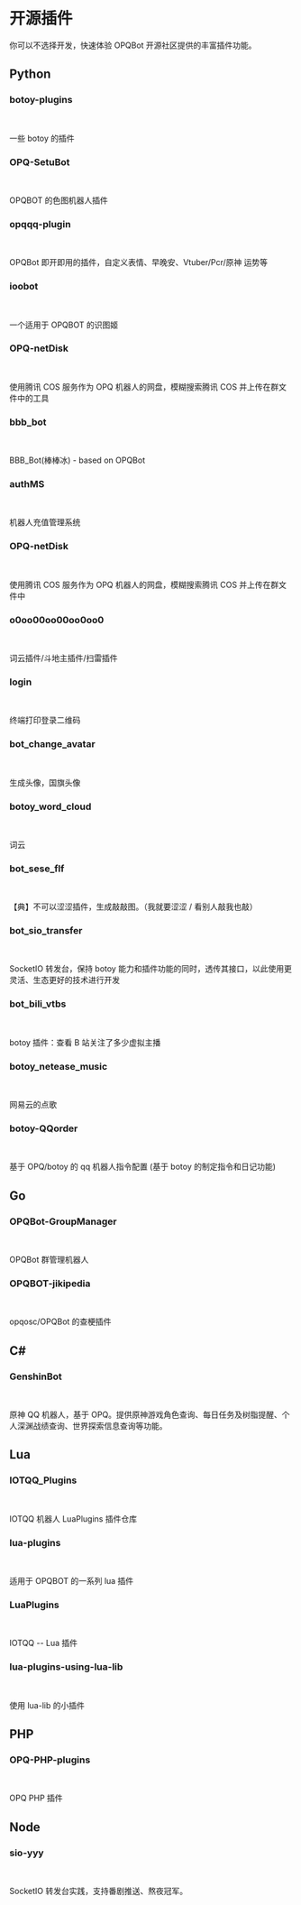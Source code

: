 # 开源插件

你可以不选择开发，快速体验 OPQBot 开源社区提供的丰富插件功能。

## Python

### botoy-plugins

<br/>

<PluginInfo 
    lang='python'
    repo='opq-osc/botoy-plugins'
    owner='xiyaowong'
/>

一些 botoy 的插件

### OPQ-SetuBot

<br/>

<PluginInfo 
    lang='python'
    repo='opq-osc/OPQ-SetuBot'
    owner='yuban10703'
/>

OPQBOT 的色图机器人插件

### opqqq-plugin

<br/>

<PluginInfo 
    lang='python'
    repo='opq-osc/opqqq-plugin'
    owner='fz6m'
/>

OPQBot 即开即用的插件，自定义表情、早晚安、Vtuber/Pcr/原神 运势等

### ioobot

<br/>

<PluginInfo 
    lang='python'
    repo='opq-osc/ioobot'
    owner='kitUIN'
/>

一个适用于 OPQBOT 的识图姬

### OPQ-netDisk

<br/>

<PluginInfo 
    lang='python'
    repo='opq-osc/OPQ-netDisk'
    owner='HeiLAAS'
/>

使用腾讯 COS 服务作为 OPQ 机器人的网盘，模糊搜索腾讯 COS 并上传在群文件中的工具

### bbb_bot

<br/>

<PluginInfo 
    lang='python'
    repo='opq-osc/bbb_bot'
    owner='BrandTime'
/>

BBB_Bot(棒棒冰) - based on OPQBot

### authMS

<br/>

<PluginInfo 
    lang='python'
    repo='opq-osc/authMS'
    owner='HeiLAAS'
/>

机器人充值管理系统

### OPQ-netDisk

<br/>

<PluginInfo 
    lang='python'
    repo='opq-osc/OPQ-netDisk'
    owner='HeiLAAS'
/>

使用腾讯 COS 服务作为 OPQ 机器人的网盘，模糊搜索腾讯 COS 并上传在群文件中

### o0oo00oo00oo0oo0

<br/>

<PluginInfo 
    lang='python'
    repo='opq-osc/o0oo00oo00oo0oo0'
    owner='Teeoo'
/>

词云插件/斗地主插件/扫雷插件

### login

<br/>

<PluginInfo 
    lang='python'
    repo='opq-osc/login'
    owner='xiyaowong'
/>

终端打印登录二维码

### bot_change_avatar

<br/>

<PluginInfo 
    lang='python'
    repo='opq-osc/bot_change_avatar'
    owner='xiyaowong'
/>

生成头像，国旗头像

### botoy_word_cloud

<br/>

<PluginInfo 
    lang='python'
    repo='opq-osc/botoy_word_cloud'
    owner='yuban10703'
/>

词云

### bot_sese_flf

<br/>

<PluginInfo 
    lang='python'
    repo='opq-osc/bot_sese_flf'
    owner='fz6m'
/>

【典】不可以涩涩插件，生成敲敲图。（我就要涩涩 / 看别人敲我也敲）

### bot_sio_transfer

<br/>

<PluginInfo 
    lang='python'
    repo='opq-osc/bot_sio_transfer'
    owner='fz6m'
/>

SocketIO 转发台，保持 botoy 能力和插件功能的同时，透传其接口，以此使用更灵活、生态更好的技术进行开发

### bot_bili_vtbs

<br/>

<PluginInfo 
    lang='python'
    repo='opq-osc/bot_bili_vtbs'
    owner='xiyaowong'
/>

botoy 插件：查看 B 站关注了多少虚拟主播

### botoy_netease_music

<br/>

<PluginInfo 
    lang='python'
    repo='opq-osc/botoy_netease_music'
    owner='yuban10703'
/>

网易云的点歌

### botoy-QQorder

<br/>

<PluginInfo 
    lang='python'
    repo='opq-osc/botoy-QQorder'
    owner='HYLnP'
/>

基于 OPQ/botoy 的 qq 机器人指令配置 (基于 botoy 的制定指令和日记功能)

## Go

### OPQBot-GroupManager

<br/>

<PluginInfo 
    lang='golang'
    repo='opq-osc/OPQBot-GroupManager'
    owner='mcoo'
/>

OPQBot 群管理机器人

### OPQBOT-jikipedia

<br/>

<PluginInfo 
    lang='golang'
    repo='opq-osc/OPQBOT-jikipedia'
    owner='xiyaowong'
/>

opqosc/OPQBot 的查梗插件

## C#

### GenshinBot

<br/>

<PluginInfo 
    lang='c#'
    repo='opq-osc/GenshinBot'
    owner='AZhrZho'
/>

原神 QQ 机器人，基于 OPQ。提供原神游戏角色查询、每日任务及树脂提醒、个人深渊战绩查询、世界探索信息查询等功能。

## Lua

### IOTQQ_Plugins

<br/>

<PluginInfo 
    lang='lua'
    repo='opq-osc/IOTQQ_Plugins'
    owner='MengXin001'
/>

IOTQQ 机器人 LuaPlugins 插件仓库

### lua-plugins

<br/>

<PluginInfo 
    lang='lua'
    repo='opq-osc/lua-plugins'
    owner='spirit1431007'
/>

适用于 OPQBOT 的一系列 lua 插件

### LuaPlugins

<br/>

<PluginInfo 
    lang='lua'
    repo='opq-osc/LuaPlugins'
    owner='XJLZ'
/>

IOTQQ -- Lua 插件

### lua-plugins-using-lua-lib

<br/>

<PluginInfo 
    lang='lua'
    repo='opq-osc/lua-plugins-using-lua-lib'
    owner='xiyaowong'
/>

使用 lua-lib 的小插件

## PHP

### OPQ-PHP-plugins

<br/>

<PluginInfo 
    lang='php'
    repo='opq-osc//OPQ-PHP-plugins'
    owner='xuxiaofen2'
/>

OPQ PHP 插件

## Node

### sio-yyy

<br/>

<PluginInfo 
    lang='javascript'
    repo='opq-osc/sio-yyy'
    owner='fz6m'
/>

SocketIO 转发台实践，支持番剧推送、熬夜冠军。
